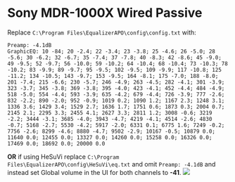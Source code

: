 # Sony MDR-1000X Wired Passive
Replace `C:\Program Files\EqualizerAPO\config\config.txt` with:
```
Preamp: -4.1dB
GraphicEQ: 10 -84; 20 -2.4; 22 -3.4; 23 -3.8; 25 -4.6; 26 -5.0; 28 -5.6; 30 -6.2; 32 -6.7; 35 -7.4; 37 -7.8; 40 -8.3; 42 -8.6; 45 -9.0; 49 -9.5; 52 -9.7; 56 -10.0; 59 -10.2; 64 -10.4; 68 -10.4; 73 -10.3; 78 -10.2; 83 -9.9; 89 -9.7; 95 -9.5; 102 -9.5; 109 -9.9; 117 -10.8; 125 -11.2; 134 -10.5; 143 -9.7; 153 -9.5; 164 -8.1; 175 -7.0; 188 -8.0; 201 -7.4; 215 -6.6; 230 -5.7; 246 -4.9; 263 -4.5; 282 -4.1; 301 -3.9; 323 -3.7; 345 -3.8; 369 -3.8; 395 -4.0; 423 -4.1; 452 -4.4; 484 -4.9; 518 -5.0; 554 -4.4; 593 -3.9; 635 -4.2; 679 -4.4; 726 -3.9; 777 -2.6; 832 -2.2; 890 -2.0; 952 -0.9; 1019 0.2; 1090 1.2; 1167 2.3; 1248 3.1; 1336 3.6; 1429 3.4; 1529 2.7; 1636 1.7; 1751 0.6; 1873 0.3; 2004 0.7; 2145 2.1; 2295 3.3; 2455 4.1; 2627 3.3; 2811 1.2; 3008 -0.6; 3219 -2.2; 3444 -3.1; 3685 -4.0; 3943 -4.7; 4219 -4.1; 4514 -2.6; 4830 -0.7; 5168 -2.7; 5530 -4.2; 5917 -2.0; 6331 0.1; 6775 1.6; 7249 -0.2; 7756 -2.6; 8299 -4.6; 8880 -4.7; 9502 -2.9; 10167 -0.5; 10879 0.0; 11640 0.0; 12455 0.0; 13327 0.0; 14260 0.0; 15258 0.0; 16326 0.0; 17469 0.0; 18692 0.0; 20000 0.0
```
**OR** if using HeSuVi replace `C:\Program Files\EqualizerAPO\config\HeSuVi\eq.txt` and omit `Preamp: -4.1dB` and instead set Global volume in the UI for both channels to **-41**.
![](https://raw.githubusercontent.com/jaakkopasanen/AutoEq/master/results/Innerfidelity%202017/innerfidelity/onear/Sony%20MDR-1000X%20Wired%20Passive/Sony%20MDR-1000X%20Wired%20Passive.png)